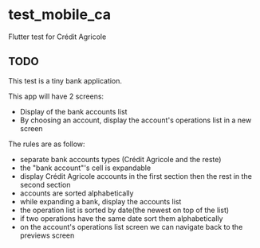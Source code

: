 # test_mobile_ca

Flutter test for Crédit Agricole

## TODO

This test is a tiny bank application.

This app will have 2 screens:
- Display of the bank accounts list
- By choosing an account, display the account's operations list in a new screen

The rules are as follow:
- separate bank accounts types (Crédit Agricole and the reste)
- the "bank account"'s cell is expandable 
- display Crédit Agricole accounts in the first section then the rest in the second section
- accounts are sorted alphabetically
- while expanding a bank, display the accounts list
- the operation list is sorted by date(the newest on top of the list)
- if two operations have the same date sort them alphabetically
- on the account's operations list screen we can navigate back to the previews screen


